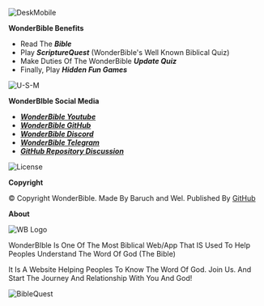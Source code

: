 ![DeskMobile](https://github.com/WonderBible/WonderBible.GitHub.Io/assets/151191818/68df1d67-2362-45aa-b962-b2a205524154)

****WonderBible Benefits****


* Read The ***Bible***
* Play ***ScriptureQuest*** (WonderBible's Well Known Biblical Quiz)
* Make Duties Of The WonderBible ***Update Quiz***
* Finally, Play ***Hidden Fun Games***




![U-S-M](https://github.com/WonderBible/WonderBible.GitHub.Io/assets/151191818/839d564a-5e13-4b7b-8318-0d8c0555c4dd)

****WonderBIble Social Media****

* <a href="https://youtube.com/@Valt-Wel">***WonderBible Youtube***</a>
* <a href="https://github.com/WonderBible">***WonderBible GitHub***</a>
* <a href="https://discord.gg/8C4h8aFPt3">***WonderBible Discord***</a>
* <a href="https://t.me/WonderBible">***WonderBible Telegram***</a>
* <a href="https://github.com/WonderBible/WonderBible.GitHub.Io/discussions">***GitHub Repository Discussion***<a>




![License](https://github.com/WonderBible/WonderBible.GitHub.Io/assets/151191818/445b72c3-5c43-43d8-a3b5-a8e02e77549f)

****Copyright****

© Copyright WonderBible. Made By Baruch and Wel. Published By <a href="https://github.com">GitHub</a>

****About****

![WB Logo](https://wonderbible.world/WB%20Logo.png)

WonderBIble Is One Of The Most Biblical Web/App That IS Used To Help Peoples Understand The Word Of God (The Bible)

It Is A Website Helping Peoples To Know The Word Of God.
Join Us. And Start The Journey And Relationship With You And God!

![BibleQuest](https://github.com/WonderBible/WonderBible.GitHub.Io/assets/151191818/6cb0afa5-9059-4bd0-9982-19387099dc9f)

